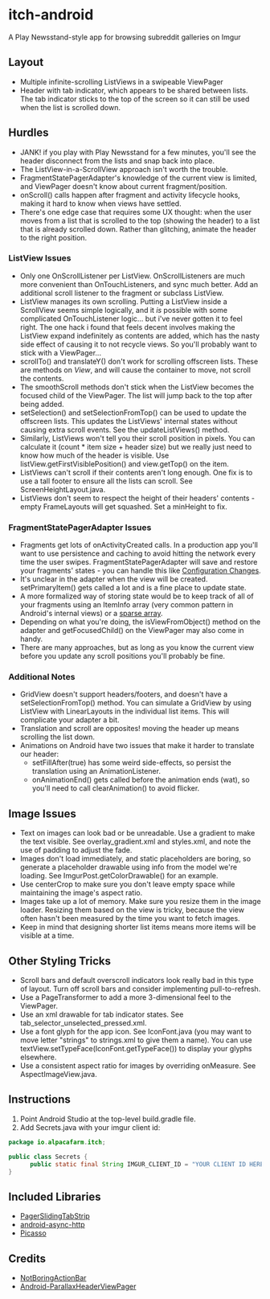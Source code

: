 itch-android
============

A Play Newsstand-style app for browsing subreddit galleries on Imgur

Layout
------
- Multiple infinite-scrolling ListViews in a swipeable ViewPager
- Header with tab indicator, which appears to be shared between lists. The tab indicator sticks to the top of the screen so it can still be used when the list is scrolled down.

Hurdles
-------
- JANK! if you play with Play Newsstand for a few minutes, you'll see the header disconnect from the lists and snap back into place.
- The ListView-in-a-ScrollView approach isn't worth the trouble.
- FragmentStatePagerAdapter's knowledge of the current view is limited, and ViewPager doesn't know about current fragment/position.
- onScroll() calls happen after fragment and activity lifecycle hooks, making it hard to know when views have settled.
- There's one edge case that requires some UX thought: when the user moves from a list that is scrolled to the top (showing the header) to a list that is already scrolled down. Rather than glitching, animate the header to the right position.

### ListView Issues
- Only one OnScrollListener per ListView. OnScrollListeners are much more convenient than OnTouchListeners, and sync much better. Add an additional scroll listener to the fragment or subclass ListView.
- ListView manages its own scrolling. Putting a ListView inside a ScrollView seems simple logically, and it *is* possible with some complicated OnTouchListener logic... but i've never gotten it to feel right. The one hack i found that feels decent involves making the ListView expand indefinitely as contents are added, which has the nasty side effect of causing it to not recycle views. So you'll probably want to stick with a ViewPager...
- scrollTo() and translateY() don't work for scrolling offscreen lists. These are methods on *View*, and will cause the container to move, not scroll the contents.
- The smoothScroll methods don't stick when the ListView becomes the focused child of the ViewPager. The list will jump back to the top after being added.
- setSelection() and setSelectionFromTop() can be used to update the offscreen lists. This updates the ListViews' internal states without causing extra scroll events. See the updateListViews() method.
- Similarly, ListViews won't tell you their scroll position in pixels. You can calculate it (count * item size + header size) but we really just need to know how much of the header is visible. Use listView.getFirstVisiblePosition() and view.getTop() on the item.
- ListViews can't scroll if their contents aren't long enough. One fix is to use a tall footer to ensure all the lists can scroll. See ScreenHeightLayout.java.
- ListViews don't seem to respect the height of their headers' contents - empty FrameLayouts will get squashed. Set a minHeight to fix.

### FragmentStatePagerAdapter Issues
- Fragments get lots of onActivityCreated calls. In a production app you'll want to use persistence and caching to avoid hitting the network every time the user swipes. FragmentStatePagerAdapter will save and restore your fragments' states - you can handle this like [Configuration Changes](https://github.com/thecodepath/android_guides/wiki/Handling-Configuration-Changes#saving-and-restoring-fragment-state).
- It's unclear in the adapter when the view will be created. setPrimaryItem() gets called a lot and is a fine place to update state.
- A more formalized way of storing state would be to keep track of all of your fragments using an ItemInfo array (very common pattern in Android's internal views) or a [sparse array](https://github.com/thecodepath/android_guides/wiki/ViewPager-with-FragmentPagerAdapter#dynamic-viewpager-fragments).
- Depending on what you're doing, the isViewFromObject() method on the adapter and getFocusedChild() on the ViewPager may also come in handy.
- There are many approaches, but as long as you know the current view before you update any scroll positions you'll probably be fine.

### Additional Notes
- GridView doesn't support headers/footers, and doesn't have a setSelectionFromTop() method. You can simulate a GridView by using ListView with LinearLayouts in the individual list items. This will complicate your adapter a bit.
- Translation and scroll are opposites! moving the header up means scrolling the list down.
- Animations on Android have two issues that make it harder to translate our header:
  - setFillAfter(true) has some weird side-effects, so persist the translation using an AnimationListener.
  - onAnimationEnd() gets called before the animation ends (wat), so you'll need to call clearAnimation() to avoid flicker.

Image Issues
------------
- Text on images can look bad or be unreadable. Use a gradient to make the text visible. See overlay_gradient.xml and styles.xml, and note the use of padding to adjust the fade.
- Images don't load immediately, and static placeholders are boring, so generate a placeholder drawable using info from the model we're loading. See ImgurPost.getColorDrawable() for an example.
- Use centerCrop to make sure you don't leave empty space while maintaining the image's aspect ratio.
- Images take up a lot of memory. Make sure you resize them in the image loader. Resizing them based on the view is tricky, because the view often hasn't been measured by the time you want to fetch images.
- Keep in mind that designing shorter list items means more items will be visible at a time.

Other Styling Tricks
--------------------
- Scroll bars and default overscroll indicators look really bad in this type of layout. Turn off scroll bars and consider implementing pull-to-refresh.
- Use a PageTransformer to add a more 3-dimensional feel to the ViewPager.
- Use an xml drawable for tab indicator states. See tab_selector_unselected_pressed.xml.
- Use a font glyph for the app icon. See IconFont.java (you may want to move letter "strings" to strings.xml to give them a name). You can use textView.setTypeFace(IconFont.getTypeFace()) to display your glyphs elsewhere.
- Use a consistent aspect ratio for images by overriding onMeasure. See AspectImageView.java.

Instructions
------------
1. Point Android Studio at the top-level build.gradle file.
1. Add Secrets.java with your imgur client id:
```java
package io.alpacafarm.itch;

public class Secrets {
      public static final String IMGUR_CLIENT_ID = "YOUR CLIENT ID HERE";
}
```

Included Libraries
------------------
- [PagerSlidingTabStrip](https://github.com/astuetz/PagerSlidingTabStrip)
- [android-async-http](https://github.com/loopj/android-async-http)
- [Picasso](https://github.com/loopj/android-async-http)

Credits
-------
- [NotBoringActionBar](https://github.com/flavienlaurent/NotBoringActionBar)
- [Android-ParallaxHeaderViewPager](https://github.com/kmshack/Android-ParallaxHeaderViewPager)
